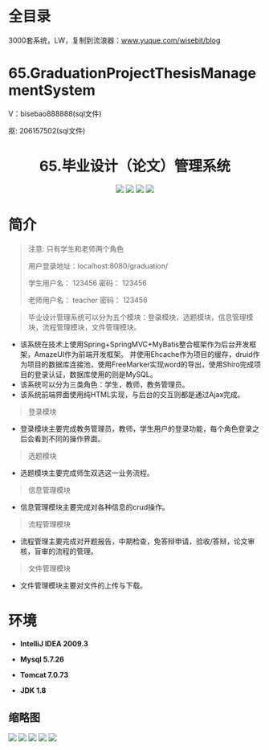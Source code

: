 # 全目录

3000套系统，LW，复制到流浪器：www.yuque.com/wisebit/blog

# 65.GraduationProjectThesisManagementSystem

<p>V：bisebao888888(sql文件)</p>
<p>抠: 206157502(sql文件)</p>

<p><h1 align="center">65.毕业设计（论文）管理系统</h1></p>


<p align="center">
	<img src="https://img.shields.io/badge/jdk-1.8-orange.svg"/>
    <img src="https://img.shields.io/badge/spring-5.x-lightgrey.svg"/>
    <img src="https://img.shields.io/badge/springmvc-3.x-blue.svg"/>
    <img src="https://img.shields.io/badge/mybatis-3.x-yellow.svg"/>
</p>

# 简介
>
> 注意: 只有学生和老师两个角色
>
> 用户登录地址：localhost:8080/graduation/
>
> 学生用户名： 123456   密码： 123456
>
> 老师用户名： teacher   密码： 123456
>
> 


>毕业设计管理系统可以分为五个模块：登录模块，选题模块，信息管理模块，流程管理模块，文件管理模块。
- 该系统在技术上使用Spring+SpringMVC+MyBatis整合框架作为后台开发框架，AmazeUI作为前端开发框架。
  并使用Ehcache作为项目的缓存，druid作为项目的数据库连接池，使用FreeMarker实现word的导出，使用Shiro完成项目的登录认证，数据库使用的则是MySQL。
- 该系统可以分为三类角色：学生，教师，教务管理员。
- 该系统前端界面使用纯HTML实现，与后台的交互则都是通过Ajax完成。
> 登录模块
- 登录模块主要完成教务管理员，教师，学生用户的登录功能，每个角色登录之后会看到不同的操作界面。
> 选题模块
- 选题模块主要完成师生双选这一业务流程。
> 信息管理模块
- 信息管理模块主要完成对各种信息的crud操作。
> 流程管理模块
- 流程管理主要完成对开题报告，中期检查，免答辩申请，验收/答辩，论文审核，盲审的流程的管理。
> 文件管理模块
- 文件管理模块主要对文件的上传与下载。

# 环境

- <b>IntelliJ IDEA 2009.3</b>

- <b>Mysql 5.7.26</b>

- <b>Tomcat 7.0.73</b>

- <b>JDK 1.8</b>




## 缩略图

![](https://bitwise.oss-cn-heyuan.aliyuncs.com/2024/9/10/a836a03d-ecef-47aa-97dc-d8ee3b345cfa.png)
![](https://bitwise.oss-cn-heyuan.aliyuncs.com/2024/9/10/34686763-2621-4b84-af4d-f57454f352fd.png)
![](https://bitwise.oss-cn-heyuan.aliyuncs.com/2024/9/10/d74f35f2-1b3d-4848-ae81-632aa20e9546.png)
![](https://bitwise.oss-cn-heyuan.aliyuncs.com/2024/9/10/49f1ecfc-712e-40d4-9066-aa8c02229a18.png)
![](https://bitwise.oss-cn-heyuan.aliyuncs.com/2024/9/10/8e0a298c-a2ce-4b66-a9ed-8ad609cdb55a.png)

